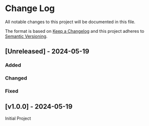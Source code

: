 # Change Log

All notable changes to this project will be documented in this file.

The format is based on [Keep a Changelog](http://keepachangelog.com/)
and this project adheres to [Semantic Versioning](http://semver.org/).

## [Unreleased] - 2024-05-19

### Added

### Changed

### Fixed

## [v1.0.0] - 2024-05-19

Initial Project
